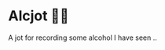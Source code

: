 # Alcjot 🍺🍺

A jot for recording some alcohol I have seen ..

<!-- References -->

<!-- 
1. https://www.youtube.com/watch?v=GyzC-30Bqfc (file upload for mongodb - multer)
2. https://masteringjs.io/tutorials/mongoose/find-by-id
3. https://nextjs.org/docs/api-routes/request-helpers
4. https://www.npmjs.com/package/bcrypt
5. https://www.youtube.com/watch?v=f-UB9Mz6jTw
6. https://www.youtube.com/results?search_query=github+actions+vercel+deploy
7. 
 -->
 
<!-- My thoughts -->

<!-- 
1. lazxy loading data records
2. image using text-covered effect (find from red book collections) [Effect: hover to show the original image]
3. search using debouce hook (create a debouce hook)
4. 
 -->